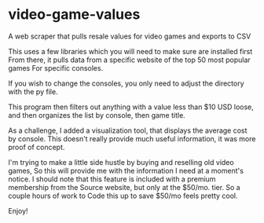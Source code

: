 # video-game-values
A web scraper that pulls resale values for video games and exports to CSV

This uses a few libraries which you will need to make sure are installed first
From there, it pulls data from a specific website of the top 50 most popular games
For specific consoles.

If you wish to change the consoles, you only need to adjust the directory with the py file.

This program then filters out anything with a value less than $10 USD loose,
and then organizes the list by console, then game title.

As a challenge, I added a visualization tool, that displays the average cost by console. 
This doesn't really provide much useful information, it was more proof of concept.

I'm trying to make a little side hustle by buying and reselling old video games,
So this will provide me with the information I need at a moment's notice.
I should note that this feature is included with a premium membership from the
Source website, but only at the $50/mo. tier. So a couple hours of work to 
Code this up to save $50/mo feels pretty cool.

Enjoy!
